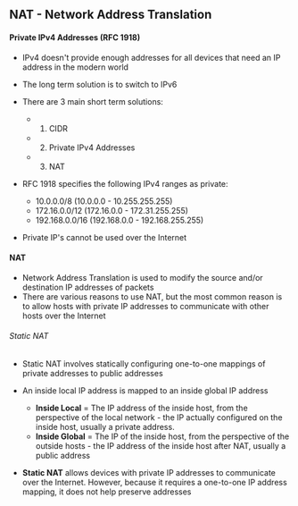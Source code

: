 ## NAT - Network Address Translation

#### Private IPv4 Addresses (RFC 1918)

* IPv4 doesn't provide enough addresses for all devices that need an IP address in the modern world
* The long term solution is to switch to IPv6
* There are 3 main short term solutions:
    - 1. CIDR
    - 2. Private IPv4 Addresses
    - 3. NAT
* RFC 1918 specifies the following IPv4 ranges as private:
    * 10.0.0.0/8 (10.0.0.0 - 10.255.255.255)
    * 172.16.0.0/12 (172.16.0.0 - 172.31.255.255)
    * 192.168.0.0/16 (192.168.0.0 - 192.168.255.255)

* Private IP's cannot be used over the Internet 

#### NAT 

* Network Address Translation is used to modify the source and/or destination IP addresses of packets
* There are various reasons to use NAT, but the most common reason is to allow hosts with private IP addresses to communicate with other hosts over the Internet

###### Static NAT

- Static NAT involves statically configuring one-to-one mappings of private addresses to public addresses 
- An inside local IP address is mapped to an inside global IP address 
    - **Inside Local** = The IP address of the inside host, from the perspective of the local network - the IP actually configured on the inside host, usually a private address.
    - **Inside Global** = The IP of the inside host, from the perspective of the outside hosts - the IP address of the inside host after NAT, usually a public address

- **Static NAT** allows devices with private IP addresses to communicate over the Internet. However, because it requires a one-to-one IP address mapping, it does not help preserve addresses


